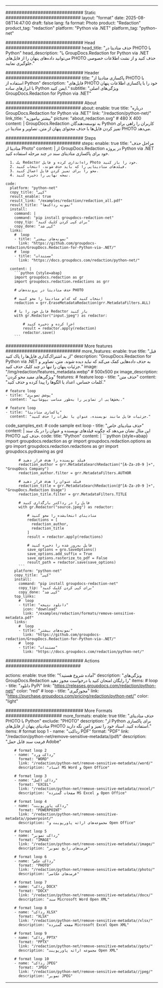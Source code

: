 
---
############################# Static ############################
layout: "format"
date:  2025-08-08T14:47:00
draft: false
lang: fa
format: Photo
product: "Redaction"
product_tag: "redaction"
platform: "Python via .NET"
platform_tag: "python-net"

############################# Head ############################
head_title: "حذف متادیتا در PHOTO با Python"
head_description: "با GroupDocs.Redaction for Python via .NET می‌توانید داده‌های پنهان را از فایل‌های PHOTO حذف کنید و از نشت اطلاعات خصوصی جلوگیری نمایید."

############################# Header ############################
title: "پاکسازی متادیتا از PHOTO با استفاده از Python" 
description: "فایل‌های PHOTO خود را با پاکسازی اطلاعات پنهان با ابزارهای ساده Python ایمن کنید."
subtitle: "ویژگی‌های اصلی GroupDocs.Redaction for Python via .NET" 

############################# About ############################
about:
    enable: true
    title: "درباره GroupDocs.Redaction for Python via .NET"
    link: "/redaction/python-net/"
    link_title: "بیشتر بیاموزید"
    picture: "about_redaction.svg" # 480 X 400
    content: |
       GroupDocs.Redaction به توسعه‌دهندگان Python کاربران را راهی برای تمیز کردن فایل‌ها با حذف محتوای پنهان از متن، تصاویر و متادیتا در PHOTO می‌دهد.

############################# Steps ############################
steps:
    enable: true
    title: "مراحل حذف متادیتا از Photo"
    content: |
      از GroupDocs.Redaction در پروژه Python via .NET خود برای پاکسازی متادیتای سند در چند مرحله استفاده کنید.
      
      1. یک Redactor راه‌اندازی کرده و فایل Photo خود را باز کنید.
      2. فیلدهای متادیتایی را که باید حذف شوند، انتخاب کنید.
      3. محو را برای تمیز کردن فایل اعمال کنید.
      4. نسخه نهایی را ذخیره کنید.
   
    code:
      platform: "python-net"
      copy_title: "کپی"
      result_enable: true
      result_link: "/examples/redaction/redaction_all.pdf"
      result_title: "نمونه رداکت‌ها"
      install:
        command: |
        command: "pip install groupdocs-redaction-net"
        copy_tip: "برای کپی کردن کلیک کنید"
        copy_done: "کپی شد"
      links:
        #  loop
        - title: "نمونه‌های بیشتر"
          link: "https://github.com/groupdocs-redaction/GroupDocs.Redaction-for-Python-via-.NET/"
        #  loop
        - title: "مستندات"
          link: "https://docs.groupdocs.com/redaction/python-net/"
          
      content: |
        ```python {style=abap}
        import groupdocs.redaction as gr
        import groupdocs.redaction.redactions as grr

        # حذف متادیتا در پرونده‌های PHOTO

        # انتخاب کنید که کدام متادیتا را محو کنید
        redaction = grr.EraseMetadataRedaction(grr.MetadataFilters.ALL)

        # فایل خود را با Redactor باز کنید
        with gr.Redactor("input.jpeg") as redactor:

            # اجرا کرده و ذخیره کنید
            result = redactor.apply(redaction)
            redactor.save()
        ```            


############################# More features ############################
more_features:
  enable: true
  title: "قبل از به اشتراک‌گذاری فایل‌ها را پاک کنید"
  description: "GroupDocs.Redaction for Python via .NET به حذف داده‌هایی کمک می‌کند که نباید دیده شوند. متن، تصاویر و جزئیات پنهان را تنها در چند کلیک حذف کنید."
  image: "/img/redaction/features_metadata.webp" # 500x500 px
  image_description: "ویژگی‌های مفید محو کردن"
  features:
    # feature loop
    - title: "حذف متن"
      content: "کلمات حساس، اعداد یا الگوها را پیدا کرده و حذف کنید."

    # feature loop
    - title: "پوشش تصویری"
      content: "بخش‌هایی از تصاویر را به‌طور مناسب بپوشانید."

    # feature loop
    - title: "پاکسازی متادیتا"
      content: "جزئیات فایل مانند نویسنده، عنوان یا نظرات را حذف کنید."
      
  code_samples_ext:
    # code sample ext loop
    - title: "حذف متادیتای خاص"
      content: |
        این مثال نشان می‌دهد که چگونه فیلدهای نویسنده و عنوان را در یک سند PHOTO حذف کنید.
      code:
        title: "Python"
        content: |
          ```python {style=abap}
          import groupdocs.redaction as gr
          import groupdocs.redaction.options as gro
          import groupdocs.redaction.redactions as grr
          import groupdocs.pydrawing as grd

          # فیلد نویسنده را هدف قرار دهید
          redaction_author = grr.MetadataSearchRedaction("[A-Za-z0-9 ]+", "GroupDocs Company")
          redaction_author.filter = grr.MetadataFilters.AUTHOR

          # فیلد عنوان را هدف قرار دهید
          redaction_title = grr.MetadataSearchRedaction(@"[A-Za-z0-9 ]+", "GroupDocs.Redaction Usage")
          redaction_title.filter = grr.MetadataFilters.TITLE

          # فایل را در رداکتر بارگذاری کنید
          with gr.Redactor("source.jpeg") as redactor:

              # متادیتای انتخاب‌شده را محو کنید
              redactions = [
                redaction_author,
                redaction_title
              ]
              result = redactor.apply(redactions)

              # فایل به‌روز شده را ذخیره کنید
              save_options = gro.SaveOptions()
              save_options.add_suffix = True
              save_options.rasterize_to_pdf = False
              result_path = redactor.save(save_options)
          ```
        platform: "python-net"
        copy_title: "کپی"
        install:
          command: "pip install groupdocs-redaction-net"
          copy_tip: "برای کپی کردن کلیک کنید"
          copy_done: "کپی شد"
        top_links:
          #  loop
          - title: "دانلود نتیجه"
            icon: "download"
            link: "/examples/redaction/formats/remove-sensitive-metadata.pdf"
        links:
          #  loop
          - title: "نمونه‌های بیشتر"
            link: "https://github.com/groupdocs-redaction/GroupDocs.Redaction-for-Python-via-.NET/"
          #  loop
          - title: "مستندات"
            link: "https://docs.groupdocs.com/redaction/python-net/"


############################# Actions ############################

actions:
  enable: true
  title: "آماده شروع هستید؟"
  description: "ویژگی‌های GroupDocs.Redaction را رایگان امتحان کنید یا درخواست مجوز دهید"
  items:
    #  loop
    - title: "دانلود PyPi"
      link: "https://releases.groupdocs.com/redaction/python-net/"
      color: "red"
        #  loop
    - title: "مجوزگیری"
      link: "https://purchase.groupdocs.com/pricing/redaction/python-net/"
      color: "light"


############################# More Formats #####################
more_formats:
    enable: true
    title: "حذف متادیتای PHOTO با Python"
    exclude: "PHOTO"
    description: "از Python برای پاکسازی متادیتای پنهان از فایل‌های PHOTO استفاده کنید. اسناد خود را تمیز و امن نگه دارید."
    items: 
        # format loop 1
        - name: "رداکت PDF"
          format: "PDF"
          link: "/redaction/python-net/remove-sensitive-metadata//pdf/"
          description: "فرمت سند قابل حمل Adobe"

        # format loop 2
        - name: "رداکت ورد"
          format: "WORD"
          link: "/redaction/python-net/remove-sensitive-metadata//word/"
          description: "اسناد MS Word و Open Office"
          
        # format loop 3
        - name: "رداکت اکسل"
          format: "EXCEL"
          link: "/redaction/python-net/remove-sensitive-metadata//excel/"
          description: "صفحات گسترده MS Excel و Open Office"

        # format loop 4
        - name: "رداکت پاورپوینت"
          format: "POWERPOINT"
          link: "/redaction/python-net/remove-sensitive-metadata//powerpoint/"
          description: "مجموعه‌های ارائه پاورپوینت و Open Office"

        # format loop 5
        - name: "رداکت تصویر"
          format: "IMAGE"
          link: "/redaction/python-net/remove-sensitive-metadata//image/"
          description: "فرمت‌های رایج تصویر"

        # format loop 6
        - name: "رداکت عکس"
          format: "PHOTO"
          link: "/redaction/python-net/remove-sensitive-metadata//photo/"
          description: "فرمت‌های عکاسی"

        # format loop 7
        - name: "رداکت DOCX"
          format: "DOCX"
          link: "/redaction/python-net/remove-sensitive-metadata//docx/"
          description: "سند Microsoft Word Open XML"
          
        # format loop 8
        - name: "رداکت XLSX"
          format: "XLSX"
          link: "/redaction/python-net/remove-sensitive-metadata//xlsx/"
          description: "صفحه گسترده Microsoft Excel Open XML"
          
        # format loop 9
        - name: "رداکت PPTX"
          format: "PPTX"
          link: "/redaction/python-net/remove-sensitive-metadata//pptx/"
          description: "مجموعه ارائه پاورپوینت Open XML"

        # format loop 10
        - name: "رداکت JPEG"
          format: "JPEG"
          link: "/redaction/python-net/remove-sensitive-metadata//jpeg/"
          description: "تصویر JPEG"


---